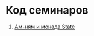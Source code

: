 # Код семинаров

1. [Ам-ням и монада State](https://github.com/haskell-23215/workshops/tree/master/state)
